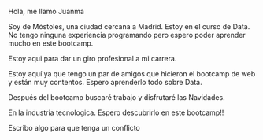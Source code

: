 Hola, me llamo Juanma

Soy de Móstoles, una ciudad cercana a Madrid.
Estoy en el curso de Data.
No tengo ninguna experiencia programando pero espero poder aprender mucho en este bootcamp.

Estoy aqui para dar un giro profesional a mi carrera.

Estoy aquí ya que tengo un par de amigos que hicieron el bootcamp de web y están muy contentos.
Espero aprenderlo todo sobre Data.

Después del bootcamp buscaré trabajo y disfrutaré las Navidades.

En la industria tecnologica.
Espero descubrirlo en este bootcamp!!

Escribo algo para que tenga un conflicto

